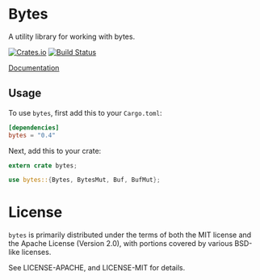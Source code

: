 # Bytes

A utility library for working with bytes.

[![Crates.io](https://img.shields.io/crates/v/bytes.svg?maxAge=2592000)](https://crates.io/crates/bytes)
[![Build Status](https://travis-ci.org/carllerche/bytes.svg?branch=master)](https://travis-ci.org/carllerche/bytes)

[Documentation](https://carllerche.github.io/bytes/bytes/index.html)

## Usage

To use `bytes`, first add this to your `Cargo.toml`:

```toml
[dependencies]
bytes = "0.4"
```

Next, add this to your crate:

```rust
extern crate bytes;

use bytes::{Bytes, BytesMut, Buf, BufMut};
```

# License

`bytes` is primarily distributed under the terms of both the MIT license and the
Apache License (Version 2.0), with portions covered by various BSD-like
licenses.

See LICENSE-APACHE, and LICENSE-MIT for details.
